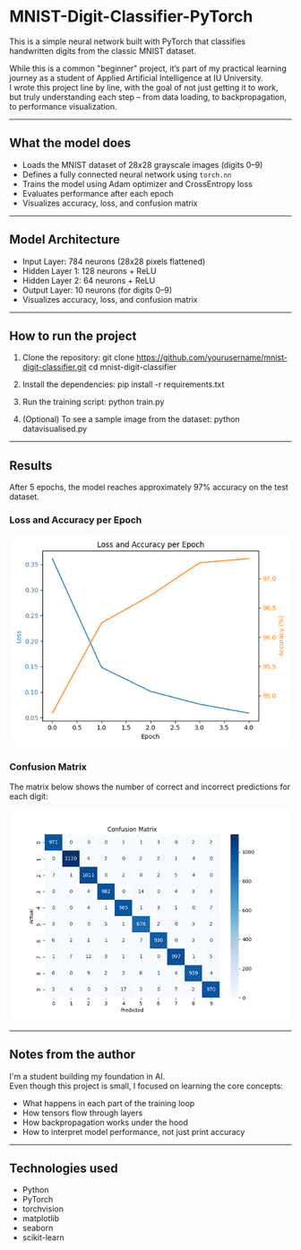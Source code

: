 # MNIST-Digit-Classifier-PyTorch
This is a simple neural network built with PyTorch that classifies handwritten digits from the classic MNIST dataset.

While this is a common "beginner" project, it’s part of my practical learning journey as a student of Applied Artificial Intelligence at IU University.  
I wrote this project line by line, with the goal of not just getting it to work, but truly understanding each step – from data loading, to backpropagation, to performance visualization.

---

## What the model does

- Loads the MNIST dataset of 28x28 grayscale images (digits 0–9)
- Defines a fully connected neural network using `torch.nn`
- Trains the model using Adam optimizer and CrossEntropy loss
- Evaluates performance after each epoch
- Visualizes accuracy, loss, and confusion matrix

---

## Model Architecture

- Input Layer: 784 neurons (28x28 pixels flattened)
- Hidden Layer 1: 128 neurons + ReLU
- Hidden Layer 2: 64 neurons + ReLU
- Output Layer: 10 neurons (for digits 0–9)
- Visualizes accuracy, loss, and confusion matrix

---

## How to run the project

1. Clone the repository:
git clone https://github.com/yourusername/mnist-digit-classifier.git
cd mnist-digit-classifier

2. Install the dependencies:
pip install -r requirements.txt

3. Run the training script:
python train.py

4. (Optional) To see a sample image from the dataset:
python datavisualised.py

---

## Results

After 5 epochs, the model reaches approximately 97% accuracy on the test dataset.

### Loss and Accuracy per Epoch

![Loss and Accuracy](loss_accuracy.png)

### Confusion Matrix

The matrix below shows the number of correct and incorrect predictions for each digit:

![Confusion Matrix](confusion_matrix.png)

---

## Notes from the author

I'm a student building my foundation in AI.  
Even though this project is small, I focused on learning the core concepts:
- What happens in each part of the training loop
- How tensors flow through layers
- How backpropagation works under the hood
- How to interpret model performance, not just print accuracy

---

## Technologies used

- Python
- PyTorch
- torchvision
- matplotlib
- seaborn
- scikit-learn
